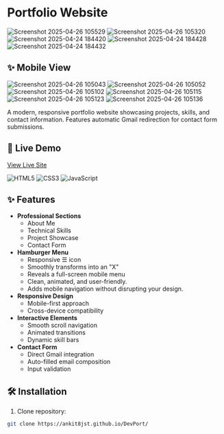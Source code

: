 # Portfolio Website


![Screenshot 2025-04-26 105529](https://github.com/user-attachments/assets/8e7520d0-8c34-4b2f-886f-922f9e230993)
![Screenshot 2025-04-26 105320](https://github.com/user-attachments/assets/4e254499-abf5-4230-a0fb-0080637d7410)
![Screenshot 2025-04-24 184420](https://github.com/user-attachments/assets/303f6188-6be5-4a67-b8ec-b4a18af934c5)
![Screenshot 2025-04-24 184428](https://github.com/user-attachments/assets/886c1905-40f7-475b-9f42-1ff3dea49367)
![Screenshot 2025-04-24 184432](https://github.com/user-attachments/assets/f9f416ae-d115-4ee3-aeb3-25036869d927)

## ✨ Mobile View
![Screenshot 2025-04-26 105043](https://github.com/user-attachments/assets/68b9dc8c-f3d4-45ab-b293-459bd7a0ea31)
![Screenshot 2025-04-26 105052](https://github.com/user-attachments/assets/08d6a2dc-3008-4d80-b5c9-d825606f8cbf)
![Screenshot 2025-04-26 105102](https://github.com/user-attachments/assets/f2856a1c-0f8e-4cbe-8374-b82f98174b5b)
![Screenshot 2025-04-26 105115](https://github.com/user-attachments/assets/0f0963c5-cd8c-4e03-87c8-7461c471493f)
![Screenshot 2025-04-26 105123](https://github.com/user-attachments/assets/389efd90-dd89-4332-a67b-d4ef95205d3f)
![Screenshot 2025-04-26 105136](https://github.com/user-attachments/assets/736baba6-2546-4be9-aa1b-1d0829a14b05)



A modern, responsive portfolio website showcasing projects, skills, and contact information. Features automatic Gmail redirection for contact form submissions.

## 🚀 Live Demo  
[View Live Site](https://ankit8jst.github.io/DevPort/) 

![HTML5](https://img.shields.io/badge/HTML5-E34F26?style=for-the-badge&logo=html5&logoColor=white)
![CSS3](https://img.shields.io/badge/CSS3-1572B6?style=for-the-badge&logo=css3&logoColor=white)
![JavaScript](https://img.shields.io/badge/JavaScript-F7DF1E?style=for-the-badge&logo=javascript&logoColor=black)

## ✨ Features

- **Professional Sections**
  - About Me
  - Technical Skills
  - Project Showcase
  - Contact Form
- **Hamburger Menu**
  - Responsive ☰ icon
  - Smoothly transforms into an "X"
  - Reveals a full-screen mobile menu
  - Clean, animated, and user-friendly.
  - Adds mobile navigation without disrupting your design.
- **Responsive Design**
  - Mobile-first approach
  - Cross-device compatibility
- **Interactive Elements**
  - Smooth scroll navigation
  - Animated transitions
  - Dynamic skill bars
- **Contact Form**
  - Direct Gmail integration
  - Auto-filled email composition
  - Input validation

## 🛠️ Installation

1. Clone repository:
```bash
git clone https://ankit8jst.github.io/DevPort/
